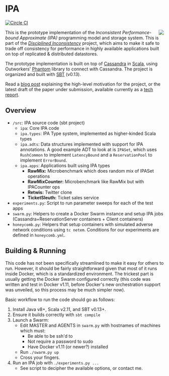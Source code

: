 # IPA
[![Circle CI](https://circleci.com/gh/bholt/ipa.svg?style=svg)](https://circleci.com/gh/bholt/ipa)

<img style="float: right" src="http://homes.cs.washington.edu/~bholt/img/ipa.jpg"/>

This is the prototype implementation of the *Inconsistent Performance-bound Approximate (IPA)* programming model and storage system. This is part of the [*Disciplined Inconsistency*][di] project, which aims to make it safe to trade off consistency for performance in highly available applications built on top of replicated & distributed datastores.

The prototype implementation is built on top of [Cassandra][] in [Scala][], using Outworkers' [Phantom][] library to connect with Cassandra. The project is organized and built with [SBT][] (v0.13).

Read a [blog post][] explaining the high-level motivation for the project, or the latest draft of the paper under submission, available currently as a [tech report][].

[di]: http://sampa.cs.washington.edu/projects/disciplined-inconsistency.html
[blog post]: http://homes.cs.washington.edu/~bholt/posts/disciplined-inconsistency.html
[tech report]: http://bholt.github.io/gen/ipa-tr.pdf

## Overview
- `/src`: IPA source code (sbt project)
	- `ipa`: Core IPA code
	- `ipa.types`: IPA Type system, implemented as higher-kinded Scala types
	- `ipa.adts`: Data structures implemented with support for IPA annotations. A good example ADT to look at is `IPASet`, which uses `RushCommon` to implement `LatencyBound` and a `ReservationPool` to implement `ErrorBound`.
	- `ipa.apps`: Applications built using IPA types
		- **RawMix:** Microbenchmark which does random mix of IPASet operations
		- **RawMixCounter:** Microbenchmark like RawMix but with IPACounter ops
		- **Retwis:** Twitter clone
		- **TicketSleuth:** Ticket sales service
- `experiments.py`: Script to run parameter sweeps for each of the test apps
- `swarm.py`: Helpers to create a Docker Swarm instance and setup IPA jobs (Cassandra+ReservationServer containers + Client containers)
- `honeycomb.py`: Helpers that setup containers with simulated adverse network conditions using `tc netem`. Conditions for our experiments are defined in `honeycomb.yml`.

## Building & Running
This code has not been specifically streamlined to make it easy for others to run. However, it should be fairly straightforward given that most of it runs inside Docker, which is a standardized environment. The trickest part is usually getting the Docker Swarm configured correctly (this code was written and test in Docker v1.11, before Docker's new orchestration support was unveiled, so this process may be much simpler now).

Basic workflow to run the code should go as follows:

1. Install Java v8+, Scala v2.11, and SBT v0.13+.
2. Ensure it builds correctly with `sbt compile`
3. Launch a Swarm: 
	- Edit MASTER and AGENTS in `swarm.py` with hostnames of machines which must:
		- Be able to be ssh'd to
		- Not require a password to sudo
		- Have Docker v1.11 (or newer?) installed
	- Run `./swarm.py up`
	- Cross your fingers.
4. Run an IPA job with `./experiments.py ...`
	- See script to decipher the available options, or contact me.

[Cassandra]: http://cassandra.apache.org/
[Scala]: http://www.scala-lang.org/
[Phantom]: http://outworkers.github.io/phantom/
[SBT]: http://www.scala-sbt.org/

